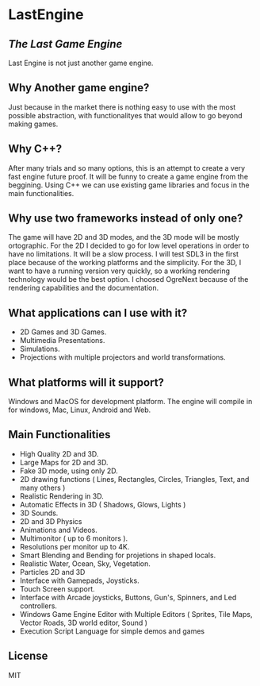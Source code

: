 # LastEngine
## _The Last Game Engine_

Last Engine is not just another game engine. 

## Why Another game engine?
Just because in the market there is nothing easy to use with the most possible abstraction, with functionalityes that would allow to go beyond making games.

## Why C++?
After many trials and so many options, this is an attempt to create a very fast engine future proof.
It will be funny to create a game engine from the beggining.
Using C++ we can use existing game libraries and focus in the main functionalities.

## Why use two frameworks instead of only one?
The game will have 2D and 3D modes, and the 3D mode will be mostly ortographic.
For the 2D I decided to go for low level operations in order to have no limitations. It will be a slow process.
I will test SDL3 in the first place because of the working platforms and the simplicity.
For the 3D, I want to have a running version very quickly, so a working rendering technology would be the best option.
I choosed OgreNext because of the rendering capabilities and the documentation.

## What applications can I use with it?
- 2D Games and 3D Games.
- Multimedia Presentations.
- Simulations.
- Projections with multiple projectors and world transformations.

## What platforms will it support?
Windows and MacOS for development platform.
The engine will compile in for windows, Mac, Linux, Android and Web.

## Main Functionalities
- High Quality 2D and 3D.
- Large Maps for 2D and 3D.
- Fake 3D mode, using only 2D.
- 2D drawing functions ( Lines, Rectangles, Circles, Triangles, Text, and many others )
- Realistic Rendering in 3D.
- Automatic Effects in 3D ( Shadows, Glows, Lights )
- 3D Sounds.
- 2D and 3D Physics
- Animations and Videos.
- Multimonitor ( up to 6 monitors ).
- Resolutions per monitor up to 4K.
- Smart Blending and Bending for projetions in shaped locals.
- Realistic Water, Ocean, Sky, Vegetation.
- Particles 2D and 3D
- Interface with Gamepads, Joysticks.
- Touch Screen support.
- Interface with Arcade joysticks, Buttons, Gun's, Spinners, and Led controllers.
- Windows Game Engine Editor with Multiple Editors ( Sprites, Tile Maps, Vector Roads, 3D world editor, Sound )
- Execution Script Language for simple demos and games


## License

MIT

